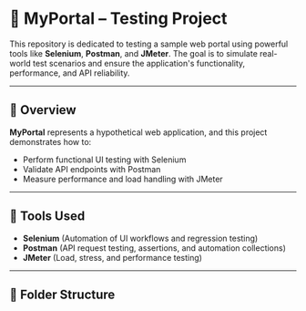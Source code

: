 # 🧪 MyPortal – Testing Project

This repository is dedicated to testing a sample web portal using powerful tools like **Selenium**, **Postman**, and **JMeter**. The goal is to simulate real-world test scenarios and ensure the application's functionality, performance, and API reliability.

---

## 📌 Overview

**MyPortal** represents a hypothetical web application, and this project demonstrates how to:

- Perform functional UI testing with Selenium
- Validate API endpoints with Postman
- Measure performance and load handling with JMeter

---

## 🧰 Tools Used

- **Selenium** (Automation of UI workflows and regression testing)
- **Postman** (API request testing, assertions, and automation collections)
- **JMeter** (Load, stress, and performance testing)

---

## 📁 Folder Structure

